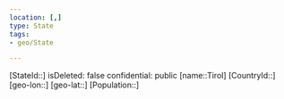 ```yaml
---
location: [,]
type: State
tags:
- geo/State

---
```

[StateId::]
isDeleted: false
confidential: public
[name::Tirol]
[CountryId::]
[geo-lon::]
[geo-lat::]
[Population::]

